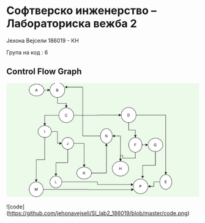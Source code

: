 

# Софтверско инженерство – Лабораториска вежба 2

Јехона Вејсели 186019 - КН

Група на код : 6

## Control Flow Graph

![graph](https://github.com/jehonavejseli/SI_lab2_186019/blob/master/graph.png)

![code] (https://github.com/jehonavejseli/SI_lab2_186019/blob/master/code.png)



